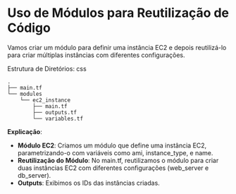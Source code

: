 # Uso de Módulos para Reutilização de Código
Vamos criar um módulo para definir uma instância EC2 e depois reutilizá-lo para criar múltiplas instâncias com diferentes configurações.

Estrutura de Diretórios:
css
```
.
├── main.tf
└── modules
    └── ec2_instance
        ├── main.tf
        ├── outputs.tf
        └── variables.tf
```

**Explicação**:
- **Módulo EC2**: Criamos um módulo que define uma instância EC2, parametrizando-o com variáveis como ami, instance_type, e name.
- **Reutilização do Módulo**: No main.tf, reutilizamos o módulo para criar duas instâncias EC2 com diferentes configurações (web_server e db_server).
- **Outputs**: Exibimos os IDs das instâncias criadas.